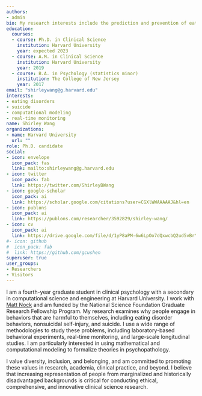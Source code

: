 ```yaml
---
authors:
- admin
bio: My research interests include the prediction and prevention of eating disorders, self-injury, and suicide.
education:
  courses:
  - course: Ph.D. in Clinical Science
    institution: Harvard University
    year: expected 2023
  - course: A.M. in Clinical Science
    institution: Harvard University
    year: 2019
  - course: B.A. in Psychology (statistics minor)
    institution: The College of New Jersey
    year: 2017
email: "shirleywang@g.harvard.edu"
interests:
- eating disorders
- suicide
- computational modeling
- real-time monitoring
name: Shirley Wang
organizations:
- name: Harvard University
  url: ""
role: Ph.D. candidate
social:
- icon: envelope
  icon_pack: fas
  link: mailto:shirleywang@g.harvard.edu
- icon: twitter
  icon_pack: fab
  link: https://twitter.com/ShirleyBWang
- icon: google-scholar
  icon_pack: ai
  link: https://scholar.google.com/citations?user=CGXlWWAAAAAJ&hl=en
- icon: publons
  icon_pack: ai
  link: https://publons.com/researcher/3592829/shirley-wang/
- icon: cv
  icon_pack: ai
  link: https://drive.google.com/file/d/1yP8aPM-6w6LpOo7dQxwcbQ2ud5vBrYB0/view?usp=sharing
#- icon: github
#  icon_pack: fab
#  link: https://github.com/gcushen
superuser: true
user_groups:
- Researchers
- Visitors
---
```


I am a fourth-year graduate student in clinical psychology with a secondary in computational science and engineering at Harvard University. I work with [Matt Nock](https://nocklab.fas.harvard.edu/people/matthew-k-nock-phd) and am funded by the National Science Foundation Graduate Research Fellowship Program. My research examines why people engage in behaviors that are harmful to themselves, including eating disorder behaviors, nonsuicidal self-injury, and suicide. I use a wide range of methodologies to study these problems, including laboratory-based behavioral experiments, real-time monitoring, and large-scale longitudinal studies. I am particularly interested in using mathematical and computational modeling to formalize theories in psychopathology.

I value diversity, inclusion, and belonging, and am committed to promoting these values in research, academia, clinical practice, and beyond. I believe that increasing representation of people from marginalized and historically disadvantaged backgrounds is critical for conducting ethical, comprehensive, and innovative clinical science research.
